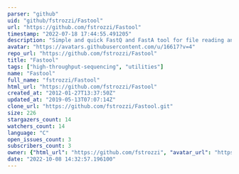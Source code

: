 ```yaml
---
parser: "github"
uid: "github/fstrozzi/Fastool"
url: "https://github.com/fstrozzi/Fastool"
timestamp: "2022-07-18 17:44:55.491205"
description: "Simple and quick FastQ and FastA tool for file reading and conversion"
avatar: "https://avatars.githubusercontent.com/u/16617?v=4"
repo_url: "https://github.com/fstrozzi/Fastool"
title: "Fastool"
tags: ["high-throughput-sequencing", "utilities"]
name: "Fastool"
full_name: "fstrozzi/Fastool"
html_url: "https://github.com/fstrozzi/Fastool"
created_at: "2012-01-27T13:37:50Z"
updated_at: "2019-05-13T07:07:14Z"
clone_url: "https://github.com/fstrozzi/Fastool.git"
size: 226
stargazers_count: 14
watchers_count: 14
language: "C"
open_issues_count: 3
subscribers_count: 3
owner: {"html_url": "https://github.com/fstrozzi", "avatar_url": "https://avatars.githubusercontent.com/u/16617?v=4", "login": "fstrozzi", "type": "User"}
date: "2022-10-08 14:32:57.196100"
---
```

